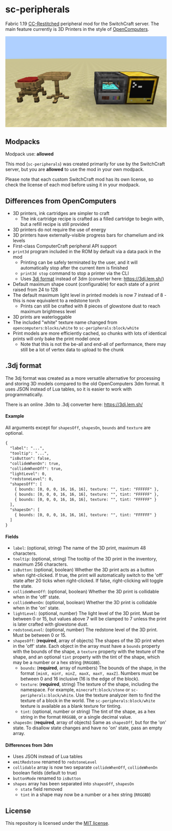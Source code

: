 # sc-peripherals

Fabric 1.19 [CC-Restitched](https://github.com/cc-tweaked/cc-restitched) peripheral mod for the SwitchCraft server. 
The main feature currently is 3D Printers in the style of 
[OpenComputers](https://github.com/MightyPirates/OpenComputers).

![sc-peripherals](img/header.png)

## Modpacks

Modpack use: **allowed**

This mod (`sc-peripherals`) was created primarily for use by the SwitchCraft server, but you are **allowed** to use the 
mod in your own modpack.

Please note that each custom SwitchCraft mod has its own license, so check the license of each mod before using it in 
your modpack.

## Differences from OpenComputers

- 3D printers, ink cartridges are simpler to craft
  - The ink cartridge recipe is crafted as a filled cartridge to begin with, but a refill recipe is still provided
- 3D printers do not require the use of energy
- 3D printers have externally-visible progress bars for chamelium and ink levels
- First-class ComputerCraft peripheral API support
- `print3d` program included in the ROM by default via a data pack in the mod
  - Printing can be safely terminated by the user, and it will automatically stop after the current item is finished
  - `print3d stop` command to stop a printer via the CLI
  - Uses [3dj format](#3dj-format) instead of 3dm (converter here: https://3dj.lem.sh/)
- Default maximum shape count (configurable) for each state of a print raised from 24 to 128
- The default maximum light level in printed models is now 7 instead of 8 - this is now equivalent to a redstone torch
  - Prints can still be crafted with 8 pieces of glowstone dust to reach maximum brightness level
- 3D prints are waterloggable
- The included "white" texture name changed from `opencomputers:blocks/white` to `sc-peripherals:block/white`
- Print models are more efficiently cached, so chunks with lots of identical prints will only bake the print model once
  - Note that this is not the be-all and end-all of performance, there may still be a lot of vertex data to upload to
    the chunk

## .3dj format

The 3dj format was created as a more versatile alternative for processing and storing 3D models compared to the old
OpenComputers 3dm format. It uses JSON instead of Lua tables, so it is easier to work with programmatically.

There is an online .3dm to .3dj converter here: https://3dj.lem.sh/

#### Example

All arguments except for `shapesOff`, `shapesOn`, `bounds` and `texture` are optional.

```json5
{
  "label": "...",
  "tooltip": "...",
  "isButton": false,
  "collideWhenOn": true,
  "collideWhenOff": true,
  "lightLevel": 0,
  "redstoneLevel": 0,
  "shapesOff": [
    { bounds: [0, 0, 0, 16, 16, 16], texture: "", tint: "FFFFFF" },
    { bounds: [0, 0, 0, 16, 16, 16], texture: "", tint: "FFFFFF" },
    { bounds: [0, 0, 0, 16, 16, 16], texture: "", tint: "FFFFFF" }
  ],
  "shapesOn": [
    { bounds: [0, 0, 0, 16, 16, 16], texture: "", tint: "FFFFFF" }  
  ]
}
```

#### Fields

- `label`: (optional, string) The name of the 3D print, maximum 48 characters.
- `tooltip`: (optional, string) The tooltip of the 3D print in the inventory, maximum 256 characters.
- `isButton`: (optional, boolean) Whether the 3D print acts as a button when right-clicked. If true, the print will
  automatically switch to the 'off' state after 20 ticks when right-clicked. If false, right-clicking will toggle the 
  state.
- `collideWhenOff`: (optional, boolean) Whether the 3D print is collidable when in the 'off' state.
- `collideWhenOn`: (optional, boolean) Whether the 3D print is collidable when in the 'on' state.
- `lightLevel`: (optional, number) The light level of the 3D print. Must be between 0 or 15, but values above 7 will
  be clamped to 7 unless the print is later crafted with glowstone dust.
- `redstoneLevel`: (optional, number) The redstone level of the 3D print. Must be between 0 or 15.
- `shapesOff`: (**required**, array of objects) The shapes of the 3D print when in the 'off' state. Each object in the array
  must have a `bounds` property with the bounds of the shape, a `texture` property with the texture of the shape, and an
  optional `tint` property with the tint of the shape, which may be a number or a hex string (`RRGGBB`).
  - `bounds`: (**required**, array of numbers) The bounds of the shape, in the format
    `[minX, minY, minZ, maxX, maxY, maxZ]`. Numbers must be between 0 and 16 inclusive (16 is the edge of the block).
  - `texture`: (**required**, string) The texture of the shape, including the namespace. For example,
    `minecraft:block/stone` or `sc-peripherals:block/white`. Use the texture analyzer item to find the texture of a
    block in the world. The `sc-peripherals:block/white` texture is available as a blank texture for tinting.
  - `tint`: (optional, number or string) The tint of the shape, as a hex string in the format `RRGGBB`, or a single
    decimal value.
- `shapesOn`: (**required**, array of objects) Same as `shapesOff`, but for the 'on' state. To disallow state changes
  and have no 'on' state, pass an empty array.

#### Differences from 3dm

- Uses JSON instead of Lua tables
- `emitRedstone` renamed to `redstoneLevel`
- `collidable` array is now two separate `collideWhenOff`, `collideWhenOn` boolean fields (default to true)
- `buttonMode` renamed to `isButton`
- `shapes` array has been separated into `shapesOff`, `shapesOn`
  - `state` field removed 
  - `tint` in a shape may now be a number or a hex string (`RRGGBB`)
  
## License

This repository is licensed under the [MIT license](LICENSE.md).
